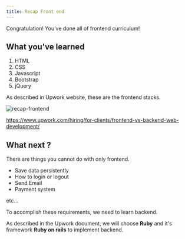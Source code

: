 ```yaml
---
title: Recap Front end
---
```


Congratulation! You've done all of frontend curriculum!

## What you've learned

1. HTML
2. CSS
3. Javascript
4. Bootstrap
5. jQuery

As described in Upwork website, these are the frontend stacks.

![recap-frontend](https://storage.googleapis.com/coderhackers-assets/the-complete-webdev-with-rails-2020/recap-frontend/upwork-docs.gif)

https://www.upwork.com/hiring/for-clients/frontend-vs-backend-web-development/

## What next ?
There are things you cannot do with only frontend.

- Save data persistently
- How to login or logout
- Send Email
- Payment system

etc...

To accomplish these requirements, we need to learn backend.

As described in the Upwork document, we will choose **Ruby** and it's framework **Ruby on rails** to implement backend.